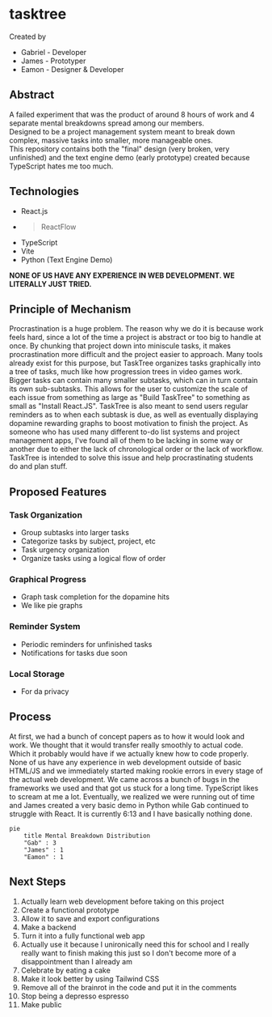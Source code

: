 # tasktree
Created by
- Gabriel - Developer
- James - Prototyper
- Eamon - Designer & Developer
## Abstract
A failed experiment that was the product of around 8 hours of work and 4 separate mental breakdowns spread among our members.<br>
Designed to be a project management system meant to break down complex, massive tasks into smaller, more manageable ones.<br>
This repository contains both the "final" design (very broken, very unfinished) and the text engine demo (early prototype) created because TypeScript hates me too much.
## Technologies
- React.js
- > ReactFlow
- TypeScript
- Vite
- Python (Text Engine Demo)

**NONE OF US HAVE ANY EXPERIENCE IN WEB DEVELOPMENT. WE LITERALLY JUST TRIED.**
## Principle of Mechanism
Procrastination is a huge problem. The reason why we do it is because work feels hard, since a lot of the time a project is abstract
or too big to handle at once. By chunking that project down into miniscule tasks, it makes procrastination more difficult and the project
easier to approach. Many tools already exist for this purpose, but TaskTree organizes tasks graphically into a tree of tasks, much like
how progression trees in video games work. Bigger tasks can contain many smaller subtasks, which can in turn contain its own sub-subtasks. 
This allows for the user to customize the scale of each issue from something as large as "Build TaskTree" to something as small as "Install
React.JS". TaskTree is also meant to send users regular reminders as to when each subtask is due, as well as eventually displaying dopamine
rewarding graphs to boost motivation to finish the project. As someone who has used many different to-do list systems and project management
apps, I've found all of them to be lacking in some way or another due to either the lack of chronological order or the lack of workflow.
TaskTree is intended to solve this issue and help procrastinating students do and plan stuff.
## Proposed Features
### Task Organization
- Group subtasks into larger tasks
- Categorize tasks by subject, project, etc
- Task urgency organization
- Organize tasks using a logical flow of order
### Graphical Progress
- Graph task completion for the dopamine hits
- We like pie graphs
### Reminder System
- Periodic reminders for unfinished tasks
- Notifications for tasks due soon
### Local Storage
- For da privacy

## Process
At first, we had a bunch of concept papers as to how it would look and work. We thought that it would transfer really smoothly to actual code.
Which it probably would have if we actually knew how to code properly. None of us have any experience in web development outside of basic HTML/JS
and we immediately started making rookie errors in every stage of the actual web development. We came across a bunch of bugs in the frameworks we used
and that got us stuck for a long time. TypeScript likes to scream at me a lot. Eventually, we realized we were running out of time and James created
a very basic demo in Python while Gab continued to struggle with React. It is currently 6:13 and I have basically nothing done.
```mermaid
pie
    title Mental Breakdown Distribution
    "Gab" : 3
    "James" : 1
    "Eamon" : 1 
```
## Next Steps
1. Actually learn web development before taking on this project
2. Create a functional prototype
3. Allow it to save and export configurations
4. Make a backend
5. Turn it into a fully functional web app
6. Actually use it because I unironically need this for school and I really really want to finish making this just so I don't become more of a disappointment than I already am
7. Celebrate by eating a cake
8. Make it look better by using Tailwind CSS
9. Remove all of the brainrot in the code and put it in the comments
10. Stop being a depresso espresso
11. Make public